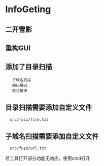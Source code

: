 # InfoGeting
## 二开雪影
## 重构GUI
  ## 添加了目录扫描
       子域名扫描
       编码解码
       笔记模块

## 目录扫描需要添加自定义文件
      src/fuzz/file.txt
## 子域名扫描需要添加自定义文件
      src/fuzz/url.txt


若工具打开部分功能无响应，使用cmd打开
